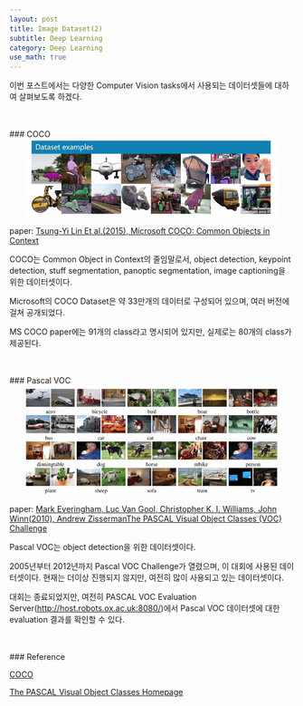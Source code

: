 ```yaml
---
layout: post
title: Image Dataset(2)
subtitle: Deep Learning
category: Deep Learning
use_math: true
---
```


이번 포스트에서는 다양한 Computer Vision tasks에서 사용되는 데이터셋들에 대하여 살펴보도록 하겠다.


<br>
<br>
### COCO

<br>

<center><img src = '/post_img/200209/image10.jfif' width="450"/></center>

paper: [Tsung-Yi Lin Et al.(2015), Microsoft COCO: Common Objects in Context](https://arxiv.org/pdf/1405.0312.pdf)

COCO는 Common Object in Context의 줄임말로서, object detection, keypoint detection, stuff segmentation, panoptic segmentation, image captioning을 위한 데이터셋이다.

Microsoft의 COCO Dataset은 약 33만개의 데이터로 구성되어 있으며, 여러 버전에 걸쳐 공개되었다.

MS COCO paper에는 91개의 class라고 명시되어 있지만, 실제로는 80개의 class가 제공된다.

<br>
<br>
### Pascal VOC

<br>

<center><img src = '/post_img/200209/image11.png' width="450"/></center>

paper: [Mark Everingham, Luc Van Gool, Christopher K. I. Williams, John Winn(2010), Andrew ZissermanThe PASCAL Visual Object Classes (VOC) Challenge](http://host.robots.ox.ac.uk/pascal/VOC/pubs/everingham10.pdf)

Pascal VOC는 object detection을 위한 데이터셋이다.

2005년부터 2012년까지 Pascal VOC Challenge가 열렸으며, 이 대회에 사용된 데이터셋이다. 현재는 더이상 진행되지 않지만, 여전히 많이 사용되고 있는 데이터셋이다.

대회는 종료되었지만, 여전히 PASCAL VOC Evaluation Server(http://host.robots.ox.ac.uk:8080/)에서 Pascal VOC 데이터셋에 대한 evaluation 결과를 확인할 수 있다.


<br>
<br>
### Reference

[COCO](http://cocodataset.org/)

[The PASCAL Visual Object Classes Homepage](http://host.robots.ox.ac.uk/pascal/VOC/index.html)
